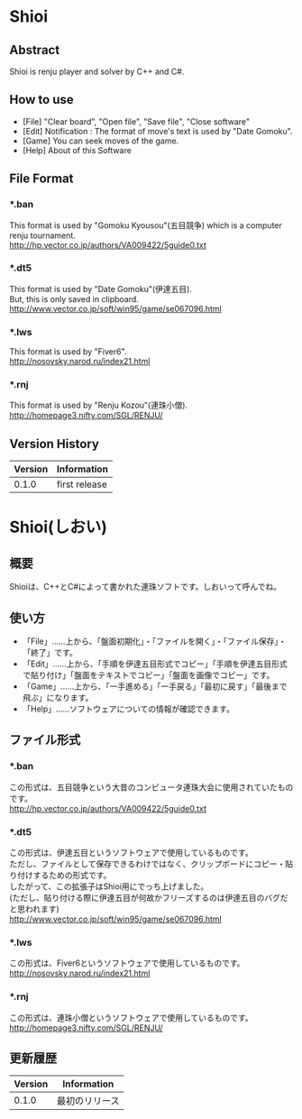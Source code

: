 # Shioi

## Abstract
Shioi is renju player and solver by C++ and C#.

## How to use
- [File] "Clear board", "Open file", "Save file", "Close software"
- [Edit] Notification : The format of move's text is used by "Date Gomoku".
- [Game] You can seek moves of the game.
- [Help] About of this Software

## File Format
### *.ban
This format is used by "Gomoku Kyousou"(五目競争) which is a computer renju tournament.  
http://hp.vector.co.jp/authors/VA009422/5guide0.txt

### *.dt5
This format is used by "Date Gomoku"(伊達五目).  
But, this is only saved in clipboard.  
http://www.vector.co.jp/soft/win95/game/se067096.html

### *.lws
This format is used by "Fiver6".  
http://nosovsky.narod.ru/index21.html

### *.rnj
This format is used by "Renju Kozou"(連珠小僧).  
http://homepage3.nifty.com/SGL/RENJU/


## Version History
|Version|Information|
|-------|-----------|
|0.1.0|first release|

# Shioi(しおい)

## 概要
Shioiは、C++とC#によって書かれた連珠ソフトです。しおいって呼んでね。

## 使い方
- 「File」……上から、「盤面初期化」・「ファイルを開く」・「ファイル保存」・「終了」です。
- 「Edit」……上から、「手順を伊達五目形式でコピー」「手順を伊達五目形式で貼り付け」「盤面をテキストでコピー」「盤面を画像でコピー」です。
- 「Game」……上から、「一手進める」「一手戻る」「最初に戻す」「最後まで飛ぶ」になります。
- 「Help」……ソフトウェアについての情報が確認できます。

## ファイル形式
### *.ban
この形式は、五目競争という大昔のコンピュータ連珠大会に使用されていたものです。  
http://hp.vector.co.jp/authors/VA009422/5guide0.txt

### *.dt5
この形式は、伊達五目というソフトウェアで使用しているものです。  
ただし、ファイルとして保存できるわけではなく、クリップボードにコピー・貼り付けするための形式です。  
したがって、この拡張子はShioi用にでっち上げました。  
(ただし、貼り付ける際に伊達五目が何故かフリーズするのは伊達五目のバグだと思われます)  
http://www.vector.co.jp/soft/win95/game/se067096.html

### *.lws
この形式は、Fiver6というソフトウェアで使用しているものです。  
http://nosovsky.narod.ru/index21.html

### *.rnj
この形式は、連珠小僧というソフトウェアで使用しているものです。  
http://homepage3.nifty.com/SGL/RENJU/

## 更新履歴
|Version|Information|
|-------|-----------|
|0.1.0|最初のリリース|
